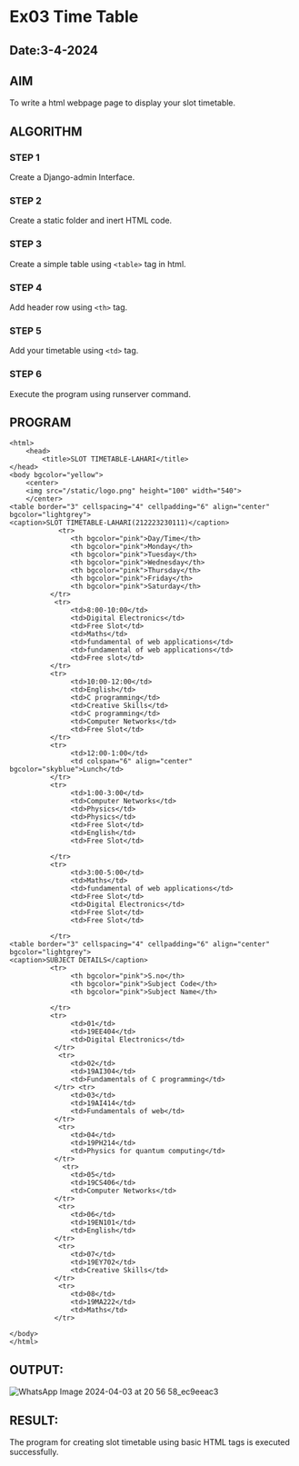 # Ex03 Time Table
## Date:3-4-2024

## AIM
To write a html webpage page to display your slot timetable.

## ALGORITHM
### STEP 1
Create a Django-admin Interface.

### STEP 2
Create a static folder and inert HTML code.

### STEP 3
Create a simple table using ```<table>``` tag in html.

### STEP 4
Add header row using ```<th>``` tag.

### STEP 5
Add your timetable using ```<td>``` tag.

### STEP 6
Execute the program using runserver command.

## PROGRAM
```
<html>
    <head>
        <title>SLOT TIMETABLE-LAHARI</title>
</head>
<body bgcolor="yellow">
    <center>
    <img src="/static/logo.png" height="100" width="540">
    </center>
<table border="3" cellspacing="4" cellpadding="6" align="center" bgcolor="lightgrey">
<caption>SLOT TIMETABLE-LAHARI(212223230111)</caption>
            <tr>
               <th bgcolor="pink">Day/Time</th>
               <th bgcolor="pink">Monday</th>
               <th bgcolor="pink">Tuesday</th>
               <th bgcolor="pink">Wednesday</th>
               <th bgcolor="pink">Thursday</th>
               <th bgcolor="pink">Friday</th>
               <th bgcolor="pink">Saturday</th>
          </tr>
           <tr>
               <td>8:00-10:00</td>
               <td>Digital Electronics</td>
               <td>Free Slot</td>
               <td>Maths</td>
               <td>fundamental of web applications</td>
               <td>fundamental of web applications</td>
               <td>Free slot</td>
          </tr>
          <tr>
               <td>10:00-12:00</td>
               <td>English</td>
               <td>C programming</td>
               <td>Creative Skills</td>
               <td>C programming</td>
               <td>Computer Networks</td>
               <td>Free Slot</td>
          </tr>
          <tr>
               <td>12:00-1:00</td>
               <td colspan="6" align="center" bgcolor="skyblue">Lunch</td>
          </tr>
          <tr>
               <td>1:00-3:00</td>
               <td>Computer Networks</td>
               <td>Physics</td>
               <td>Physics</td>
               <td>Free Slot</td>
               <td>English</td>
               <td>Free Slot</td>

          </tr>
          <tr>
               <td>3:00-5:00</td>
               <td>Maths</td>
               <td>fundamental of web applications</td>
               <td>Free Slot</td>
               <td>Digital Electronics</td>
               <td>Free Slot</td>
               <td>Free Slot</td>
         
          </tr>
<table border="3" cellspacing="4" cellpadding="6" align="center" bgcolor="lightgrey">
<caption>SUBJECT DETAILS</caption>
          <tr>
               <th bgcolor="pink">S.no</th>
               <th bgcolor="pink">Subject Code</th>
               <th bgcolor="pink">Subject Name</th>
               
          </tr>
          <tr>
               <td>01</td>
               <td>19EE404</td>
               <td>Digital Electronics</td>
           </tr>
            <tr>
               <td>02</td>
               <td>19AI304</td>
               <td>Fundamentals of C programming</td>
           </tr> <tr>
               <td>03</td>
               <td>19AI414</td>
               <td>Fundamentals of web</td>
           </tr>
            <tr>
               <td>04</td>
               <td>19PH214</td>
               <td>Physics for quantum computing</td>
           </tr>
             <tr>
               <td>05</td>
               <td>19CS406</td>
               <td>Computer Networks</td>
           </tr>
            <tr>
               <td>06</td>
               <td>19EN101</td>
               <td>English</td>
           </tr>
            <tr>
               <td>07</td>
               <td>19EY702</td>
               <td>Creative Skills</td>
           </tr>
            <tr>
               <td>08</td>
               <td>19MA222</td>
               <td>Maths</td>
           </tr>
          
</body>
</html>
```

## OUTPUT:

![WhatsApp Image 2024-04-03 at 20 56 58_ec9eeac3](https://github.com/AnnaLahari/slot/assets/149365425/98f75d1f-0428-4973-b817-85f16a4a43f9)



## RESULT:
The program for creating slot timetable using basic HTML tags is executed successfully.
